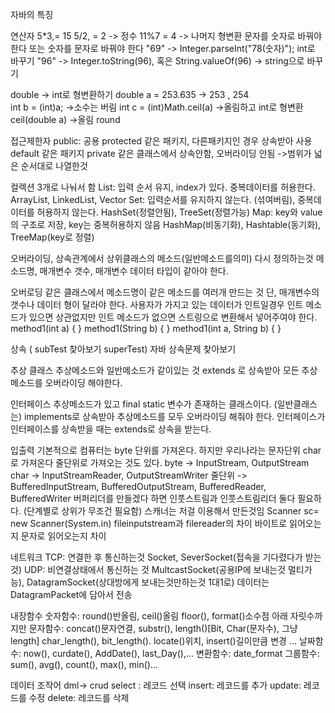 자바의 특징

연산자 5*3,= 15 
5/2, = 2 -> 정수
11%7 = 4 -> 나머지
형변환
문자를 숫자로 바꿔야 한다 또는 숫자를 문자로 바꿔야 한다
"69" -> Integer.parseInt("78(숫자)"); int로 바꾸기
"96" -> Integer.toString(96), 혹은 String.valueOf(96) -> string으로 바꾸기

double -> int로 형변환하기
double a = 253.635 -> 253 , 254    
int b = (int)a;   ->소수는 버림
int c = (int)Math.ceil(a) ->올림하고 int로 형변환
ceil(double a) ->올림 
round

접근제한자 
public: 공용 
protected 같은 패키지, 다른패키지인 경우 상속받아 사용 
default 같은 패키지
private 같은 클래스에서 상속안함, 오버라이딩 안됨 
->범위가 넓은 순서대로 나열한것

컬렉션
3개로 나눠서 함
List: 입력 순서 유지, index가 있다. 중복데이터를 허용한다. 
ArrayList, LinkedList, Vector
Set: 입력순서를 유지하지 않는다. (섞여버림), 중복데이터를 허용하지 않는다. 
HashSet(정렬안됨), TreeSet(정렬가능)
Map: key와 value의 구조로 저장, key는 중복허용하지 않음 
HashMap(비동기화), Hashtable(동기화), TreeMap(key로 정렬)

오버라이딩, 
상속관계에서 상위클래스의 메소드(일반메소드를의미) 다시 정의하는것
메소드명, 매개변수 갯수, 매개변수 데이터 타입이 같아야 한다.

오버로딩
같은 클래스에서 메소드명이 같은 메소드를 여러개 만드는 것
단, 매개변수의 갯수나 데이터 형이 달라야 한다.
사용자가 가지고 있는 데이터가 인트일경우 인트 메소드가 있으면 상관없지만 
인트 메소드가 없으면 스트링으로 변환해서 넣어주여야 한다.
method1(int a) {
 } 
method1(String b) {
 }
method1(int a, String b) {
 }

상속 ( subTest 찾아보기 superTest)
자바 상속문제 찾아보기

추상 클래스
추상메소드와 일반메소드가 같이있는 것 
extends 로 상속받아 모든 추상메소드를 오버라이딩 해야한다.

인터페이스 
추상메소드가 있고 final static 변수가 존재하는 클래스이다.
(일반클래스는) implements로 상속받아 추상메소드를 모두 오버라이딩 해줘야 한다.
인터페이스가 인터페이스를 상속받을 때는 extends로 상속을 받는다.

입출력
기본적으로 컴퓨터는 byte 단위를 가져온다. 
하지만 우리나라는 문자단위 char로 가져온다
줄단위로 가져오는 것도 있다.
byte -> InputStream, OutputStream 
char -> InputStreamReader, OutputStreamWriter
줄단위 -> BufferedInputStream, BufferedOutputStream, BufferedReader, BufferedWriter
버퍼리더를 만들겠다 하면 인풋스트림과 인풋스트림리더 둘다 필요하다. (단계별로 상위가 무조건 필요함)
스캐너는 저걸 이용해서 만든것임 Scanner sc= new Scanner(System.in)
fileinputstream과 filereader의 차이 바이트로 읽어오는지 문자로 읽어오는지 차이

네트워크
	TCP: 연결한 후 통신하는것
	 Socket, SeverSocket(접속을 기다렸다가 받는 것)
	UDP: 비연결상태에서 통신하는 것
	MultcastSocket(공용IP에 보내는것 멀티가능), DatagramSocket(상대방에게 보내는것만하는것 1대1로)
데이터는 DatagramPacket에 담아서 전송

내장함수
숫자함수: round()반올림, ceil()올림 floor(), format()소수점 아래 자릿수까지만
문자함수: concat()문자연결, substr(), length()[Bit, Char(문자수), 그냥length] char_length(), bit_length(). locate()위치, insert()길이만큼 변경 ...
날짜함수: now(), curdate(), AddDate(), last_Day(),...
변환함수: date_format
그룹함수: sum(), avg(), count(), max(), min()...

데이터 조작어 <DML>
dml-> crud 
select : 레코드 선택
insert: 레코드를 추가
update: 레코드를 수정
delete: 레코드를 삭제